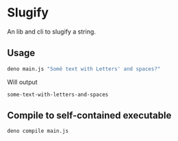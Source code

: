 # Slugify

An lib and cli to slugify a string.

## Usage

```sh
deno main.js "Somê text with Letters' and spaces?"
```

Will output

```
some-text-with-letters-and-spaces
```

## Compile to self-contained executable

```sh
deno compile main.js
```